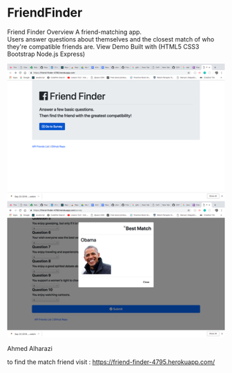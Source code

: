 # FriendFinder
Friend Finder Overview A friend-matching app.  
Users answer questions about themselves and the closest match of who they're compatible friends are. 
View Demo Built with (HTML5 CSS3 Bootstrap Node.js Express)

![app image](/image/pic1.png)
![app image](/image/pic2.png)



Ahmed Alharazi

to find the match friend visit : https://friend-finder-4795.herokuapp.com/
